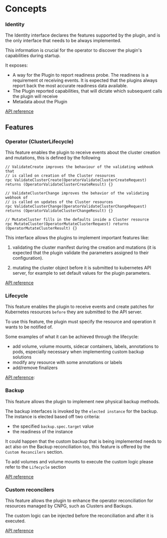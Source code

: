 # Concepts

### Identity

The Identity interface declares the features supported by the plugin, and is the only interface that needs to be always
implemented.

This information is crucial for the operator to discover the plugin's
capabilities during startup.

It exposes:
- A way for the Plugin to report readiness probe. The readiness is a requirement ot receiving events.
It is expected that the plugins always report back the most accurate readiness data available.
- The Plugin reported capabilities, that will dictate which subsequent calls the plugin will receive
- Metadata about the Plugin

[API reference](https://github.com/cloudnative-pg/cnpg-i/blob/main/proto/identity.proto)

## Features

### Operator (ClusterLifecycle)

This feature enables the plugin to receive events about the cluster
creation and mutations, this is defined by the following

```
// ValidateCreate improves the behaviour of the validating webhook that
// is called on creation of the Cluster resources
rpc ValidateClusterCreate(OperatorValidateClusterCreateRequest) returns (OperatorValidateClusterCreateResult) {}

// ValidateClusterChange improves the behavior of the validating webhook of
// is called on updates of the Cluster resources
rpc ValidateClusterChange(OperatorValidateClusterChangeRequest) returns (OperatorValidateClusterChangeResult) {}

// MutateCluster fills in the defaults inside a Cluster resource
rpc MutateCluster(OperatorMutateClusterRequest) returns (OperatorMutateClusterResult) {}
```

This interface allows the plugins to implement important features like:

1. validating the cluster manifest during the creation and mutations
   (it is expected that the plugin validate the parameters assigned to
   their configuration).

2. mutating the cluster object before it is submitted to kubernetes API
   server, for example to set default values for the plugin parameters.

[API reference](https://github.com/cloudnative-pg/cnpg-i/blob/main/proto/operator.proto)

### Lifecycle

This feature enables the plugin to receive events and create patches
for Kubernetes resources `before` they are submitted to the API server.

To use this feature, the plugin must specify the resource and operation
it wants to be notified of.

Some examples of what it can be achieved through the lifecycle:
- add volume, volume mounts, sidecar containers, labels, annotations to pods, especially necessary when implementing
custom backup solutions
- modify any resource with some annotations or labels
- add/remove finalizers

[API reference](https://github.com/cloudnative-pg/cnpg-i/blob/main/proto/operator_lifecycle.proto):

### Backup

This feature allows the plugin to implement new physical backup methods.

The backup interfaces is invoked by the `elected instance` for the backup.
The instance is elected based off two criteria:
- the specified `backup.spec.target` value
- the readiness of the instance

It could happen that the custom backup that is being implemented needs to act also on the Backup reconciliation too,
this feature is offered by the `Custom Reconcilers` section.

To add volumes and volume mounts to execute the custom logic please refer to the `Lifecycle` section

[API reference](https://github.com/cloudnative-pg/cnpg-i/blob/main/proto/backup.proto)


### Custom reconcilers

This feature allows the plugin to enhance the operator
reconciliation for resources managed by CNPG, such as Clusters
and Backups.

The custom logic can be injected before the reconciliation and after it is executed.

[API reference](https://github.com/cloudnative-pg/cnpg-i/blob/main/proto/reconciler.proto)




